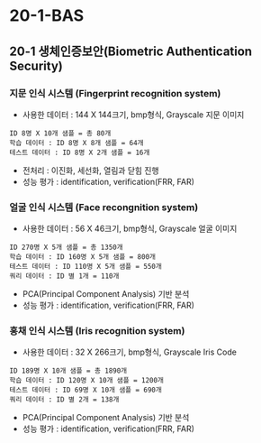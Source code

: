 # 20-1-BAS
## 20-1 생체인증보안(Biometric Authentication Security)
### 지문 인식 시스템 (Fingerprint recognition system)
- 사용한 데이터 : 144 X 144크기, bmp형식, Grayscale 지문 이미지       
```
ID 8명 X 10개 샘플 = 총 80개         
학습 데이터 : ID 8명 X 8개 샘플 = 64개
테스트 데이터 : ID 8명 X 2개 샘플 = 16개
```
- 전처리 : 이진화, 세선화, 열림과 닫힘 진행        
- 성능 평가 : identification, verification(FRR, FAR)           

### 얼굴 인식 시스템 (Face recongnition system)
- 사용한 데이터 : 56 X 46크기, bmp형식, Grayscale 얼굴 이미지   
```
ID 270명 X 5개 샘플 = 총 1350개         
학습 데이터 : ID 160명 X 5개 샘플 = 800개
테스트 데이터 : ID 110명 X 5개 샘플 = 550개
쿼리 데이터 : ID 별 1개 = 110개
```
- PCA(Principal Component Analysis) 기반 분석       
- 성능 평가 : identification, verification(FRR, FAR)   

### 홍채 인식 시스템 (Iris recognition system)
- 사용한 데이터 : 32 X 266크기, bmp형식, Grayscale Iris Code  
```
ID 189명 X 10개 샘플 = 총 1890개         
학습 데이터 : ID 120명 X 10개 샘플 = 1200개
테스트 데이터 : ID 69명 X 10개 샘플 = 690개
쿼리 데이터 : ID 별 2개 = 138개
```
- PCA(Principal Component Analysis) 기반 분석       
- 성능 평가 : identification, verification(FRR, FAR)   
